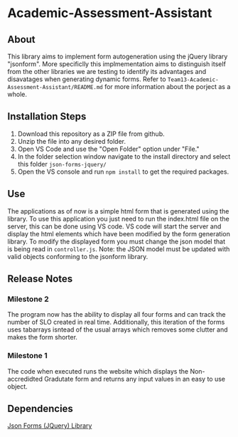 # Academic-Assessment-Assistant
## About 
This library aims to implement form autogeneration using the jQuery library "jsonform". More specificlly this implmementation aims to distinguish itself from the other libraries we are testing to identify its advantages and disavatages when generating dynamic forms. Refer to `Team13-Academic-Assessment-Assistant/README.md` for more information about the porject as a whole. 

## Installation Steps
1. Download this repository as a ZIP file from github.
2. Unzip the file into any desired folder.
3. Open VS Code and use the "Open Folder" option under "File."
4. In the folder selection window navigate to the install directory and select this folder `json-forms-jquery/`
5. Open the VS console and run `npm install` to get the required packages.

## Use 
The applications as of now is a simple html form that is generated using the library. To use this application you just need to run the index.html file on the server, this can be done using VS code. VS code will start the server and display the html elements which have been modified by the form generation library. To modify the displayed form you must change the json model that is being read in `controller.js`. Note: the JSON model must be updated with valid objects conforming to the jsonform library. 

## Release Notes
### Milestone 2
The program now has the ability to display all four forms and can track the number of SLO created in real time. Additionally, this iteration of the forms uses tabarrays isntead of the usual arrays which removes some clutter and makes the form shorter. 

### Milestone 1 
The code when executed runs the website which displays the Non-accredidted Gradutate form and returns any input values in an easy to use object.

## Dependencies 
[Json Forms (JQuery) Library](https://github.com/jsonform/jsonform)
